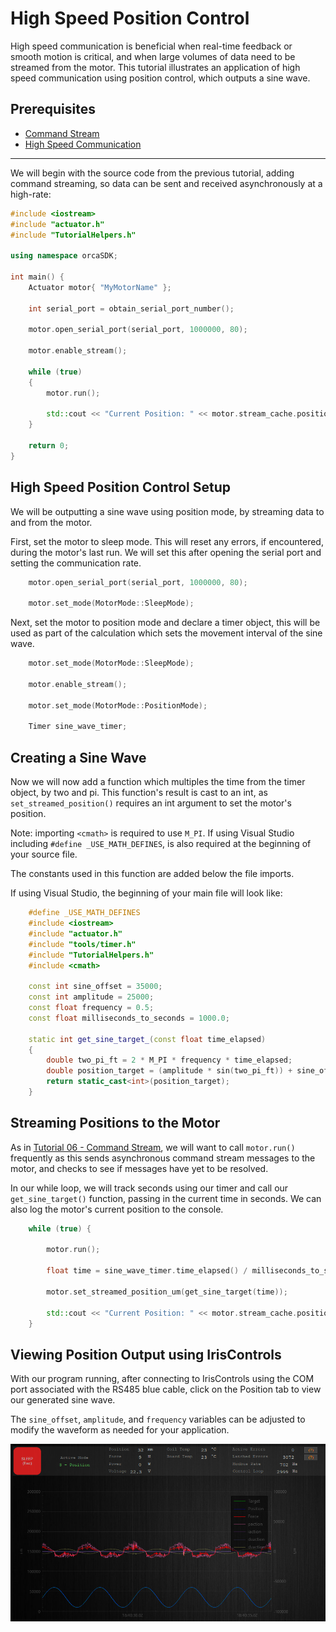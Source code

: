 # High Speed Position Control

High speed communication is beneficial when real-time feedback or smooth motion is critical, and when large volumes of data need to be streamed from the motor. This tutorial illustrates an application of high speed communication using position control, which outputs a sine wave. 

## Prerequisites
 - [Command Stream](../06_CommandStream/CommandStream.md)
 - [High Speed Communication](../09_HighSpeedCommunication/HighSpeedCommunication.md)
  
  
---

We will begin with the source code from the previous tutorial, adding command streaming, so data can be sent and received asynchronously at a high-rate:

```./main.cpp
#include <iostream>
#include "actuator.h"
#include "TutorialHelpers.h"

using namespace orcaSDK;

int main() {
	Actuator motor{ "MyMotorName" };

	int serial_port = obtain_serial_port_number();

	motor.open_serial_port(serial_port, 1000000, 80);

	motor.enable_stream();
	
	while (true)
	{
		motor.run();

		std::cout << "Current Position: " << motor.stream_cache.position << "          \r";
	}

	return 0;
}
```

## High Speed Position Control Setup

We will be outputting a sine wave using position mode, by streaming data to and from the motor.

First, set the motor to sleep mode. This will reset any errors, if encountered, during the motor's last run. We will set this after opening the serial port and setting the communication rate. 

``` ./main.cpp
	motor.open_serial_port(serial_port, 1000000, 80);

	motor.set_mode(MotorMode::SleepMode);     
```

Next, set the motor to position mode and declare a timer object, this will be used as part of the calculation which sets the movement interval of the sine wave.

``` ./main.cpp
	motor.set_mode(MotorMode::SleepMode); 

	motor.enable_stream();

	motor.set_mode(MotorMode::PositionMode);

	Timer sine_wave_timer;    
```

## Creating a Sine Wave

Now we will now add a function which multiples the time from the timer object, by two and pi. This function's result is cast to an int, as `set_streamed_position()` requires an int argument to set the motor's position. 

Note: importing `<cmath>` is required to use `M_PI`. If using Visual Studio including `#define _USE_MATH_DEFINES`, is also required at the beginning of your source file. 

The constants used in this function are added below the file imports.

If using Visual Studio, the beginning of your main file will look like:

``` ./main.cpp
	#define _USE_MATH_DEFINES
	#include <iostream>
	#include "actuator.h"
	#include "tools/timer.h"
	#include "TutorialHelpers.h"
	#include <cmath> 

	const int sine_offset = 35000;
	const int amplitude = 25000;
	const float frequency = 0.5;
	const float milliseconds_to_seconds = 1000.0;

	static int get_sine_target_(const float time_elapsed)
	{
		double two_pi_ft = 2 * M_PI * frequency * time_elapsed;
		double position_target = (amplitude * sin(two_pi_ft)) + sine_offset;
		return static_cast<int>(position_target);
	} 
```

## Streaming Positions to the Motor

As in [Tutorial 06 - Command Stream](../06_CommandStream/06_CommandStream.md), we will want to call `motor.run()` frequently as this sends asynchronous command stream messages to the motor, and checks to see if messages have yet to be resolved.

In our while loop, we will track seconds using our timer and call our `get_sine_target()` function, passing in the current time in seconds. We can also log the motor's current position to the console.

``` ./main.cpp
	while (true) {

		motor.run();

		float time = sine_wave_timer.time_elapsed() / milliseconds_to_seconds;

		motor.set_streamed_position_um(get_sine_target(time));

		std::cout << "Current Position: " << motor.stream_cache.position << "		\r"; 
	}
```

## Viewing Position Output using IrisControls

With our program running, after connecting to IrisControls using the COM port associated with the RS485 blue cable, click on the Position tab to view our generated sine wave. 

The `sine_offset`, `amplitude`, and `frequency` variables can be adjusted to modify the waveform as needed for your application.

![Sine Wave in IrisControls](iriscontrols_sine_wave.png)